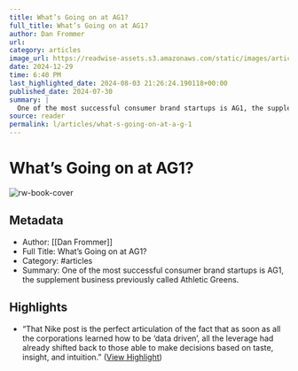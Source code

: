 ```yaml
---
title: What’s Going on at AG1?
full_title: What’s Going on at AG1?
author: Dan Frommer
url: 
category: articles
image_url: https://readwise-assets.s3.amazonaws.com/static/images/article3.5c705a01b476.png
date: 2024-12-29
time: 6:40 PM
last_highlighted_date: 2024-08-03 21:26:24.190118+00:00
published_date: 2024-07-30
summary: |
  One of the most successful consumer brand startups is AG1, the supplement business previously called Athletic Greens.
source: reader
permalink: l/articles/what-s-going-on-at-a-g-1
---
```

# What’s Going on at AG1?

![rw-book-cover](https://readwise-assets.s3.amazonaws.com/static/images/article3.5c705a01b476.png)

## Metadata
- Author: [[Dan Frommer]]
- Full Title: What’s Going on at AG1?
- Category: #articles
- Summary: One of the most successful consumer brand startups is AG1, the supplement business previously called Athletic Greens.

## Highlights
- “That Nike post is the perfect articulation of the fact that as soon as all the corporations learned how to be ‘data driven’, all the leverage had already shifted back to those able to make decisions based on taste, insight, and intuition.” ([View Highlight](https://read.readwise.io/read/01j4d25wsyqe3q97qtpvsbw6z5))


